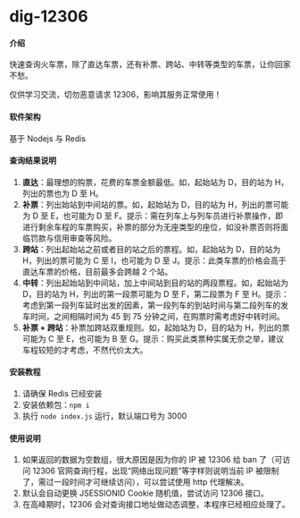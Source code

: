 # dig-12306

#### 介绍
快速查询火车票，除了直达车票，还有补票、跨站、中转等类型的车票，让你回家不愁。

仅供学习交流，切勿恶意请求 12306，影响其服务正常使用！

#### 软件架构
基于 Nodejs 与 Redis

#### 查询结果说明
1.  **直达**：最理想的购票，花费的车票金额最低。如，起始站为 D，目的站为 H，列出的票也为 D 至 H。
2.  **补票**：列出始站到中间站的票。如，起始站为 D，目的站为 H，列出的票可能为 D 至 E，也可能为 D 至 F。提示：需在列车上与列车员进行补票操作，即进行剩余车程的车票购买，补票的部分为无座类型的座位，如没补票否则将面临罚款与信用审查等风险。
3.  **跨站**：列出起始站之前或者目的站之后的票程。如，起始站为 D，目的站为 H，列出的票可能为 C 至 I，也可能为 D 至 J。提示：此类车票的价格会高于直达车票的价格，目前最多会跨越 2 个站。
4.  **中转**：列出起始站到中间站，加上中间站到目的站的两段票程。如，起始站为 D，目的站为 H，列出的第一段票可能为 D 至 F，第二段票为 F 至 H。提示：考虑到第一段列车延时出发的因素，第一段列车的到站时间与第二段列车的发车时间，之间相隔时间为 45 到 75 分钟之间，在购票时需考虑好中转时间。
5.  **补票 + 跨站**：补票加跨站双重规则。如，起始站为 D，目的站为 H，列出的票可能为 C 至 E，也可能为 B 至 G。提示：购买此类票种实属无奈之举，建议车程较短的才考虑，不然代价太大。

#### 安装教程

1.  请确保 Redis 已经安装
2.  安装依赖包：`npm i`
3.  执行 `node index.js` 运行，默认端口号为 3000

#### 使用说明

1.  如果返回的数据为空数组，很大原因是因为你的 IP 被 12306 给 ban 了（可访问 12306 官网查询行程，出现“网络出现问题”等字样则说明当前 IP 被限制了，需过一段时间才可继续访问），可以尝试使用 http 代理解决。
2.  默认会自动更换 JSESSIONID Cookie 随机值，尝试访问 12306 接口。
3.  在高峰期时，12306 会对查询接口地址做动态调整，本程序已经相应处理了。
